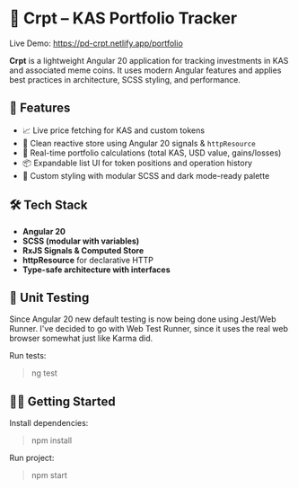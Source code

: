 # 💸 Crpt – KAS Portfolio Tracker

Live Demo: https://pd-crpt.netlify.app/portfolio

**Crpt** is a lightweight Angular 20 application for tracking investments in KAS and associated meme coins. It uses modern Angular features and applies best practices in architecture, SCSS styling, and performance.

## 🚀 Features

- 📈 Live price fetching for KAS and custom tokens
- 🧠 Clean reactive store using Angular 20 signals & `httpResource`
- 🧮 Real-time portfolio calculations (total KAS, USD value, gains/losses)
- 📦 Expandable list UI for token positions and operation history
- 💅 Custom styling with modular SCSS and dark mode-ready palette

## 🛠️ Tech Stack

- **Angular 20**
- **SCSS (modular with variables)**
- **RxJS Signals & Computed Store**
- **httpResource** for declarative HTTP
- **Type-safe architecture with interfaces**

## 🧪 Unit Testing

Since Angular 20 new default testing is now being done using Jest/Web Runner. I've decided to go with Web Test Runner, since it uses the real web browser somewhat just like Karma did.

Run tests:
> ng test

## 🧑‍💻 Getting Started

Install dependencies:
> npm install

Run project:
> npm start
